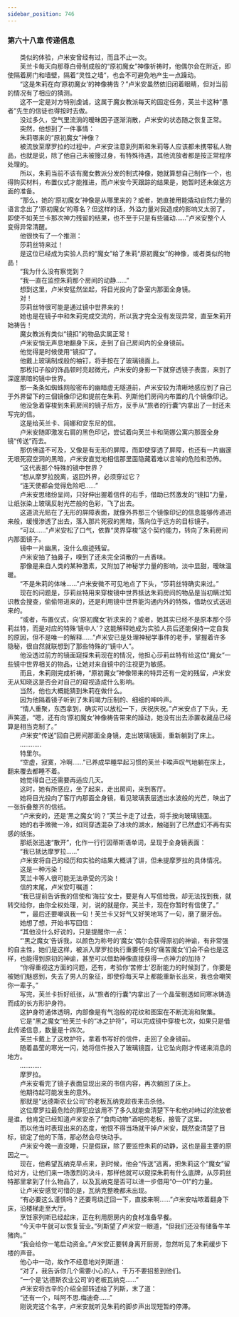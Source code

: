 ```yaml
---
sidebar_position: 746
---
```

### 第六十八章 传递信息  


　　类似的体验，卢米安曾经有过，而且不止一次。  
　　芙兰卡每天向那尊白骨制成般的“原初魔女”神像祈祷时，他偶尔会在附近，即使隔着房门和墙壁，隔着“灵性之墙”，也会不可避免地产生一点躁动。  
　　“这是朱莉在向‘原初魔女’的神像祷告？”卢米安虽然依旧闭着眼睛，但对当前的情况有了相应的猜测。  
　　这不一定是对方特别虔诚，这属于魔女教派每天的固定任务，芙兰卡这种“愚者”先生的信徒也得按时去做。  
　　没过多久，空气里流淌的暧昧因子逐渐消散，卢米安的状态随之恢复正常。  
　　突然，他想到了一件事情：  
　　朱莉哪来的“原初魔女”神像？  
　　被流放至摩罗拉的过程中，卢米安注意到列斯和朱莉等人应该都未携带私人物品，也就是说，除了他自己未被搜过身，有特殊待遇，其他流放者都是按正常程序处理的。  
　　所以，朱莉当前不该有魔女教派分发的制式神像，她就算想自己制作一个，也得购买材料，布置仪式才能推进，而卢米安今天跟踪的结果是，她暂时还未做这方面的准备。  
　　“那么，她的‘原初魔女’神像是从哪里来的？或者，她直接用能撬动自然力量的语言念出了‘原初魔女’的尊名？但这样的话，外溢力量对我造成的影响又太弱了，即使不如芙兰卡那次神力残留的结果，也不至于只是有些骚动……”卢米安整个人变得异常清醒。  
　　他很快有了一个推测：  
　　莎莉丝特来过！  
　　是这位已经成为实验人员的“魔女”给了朱莉“原初魔女”的神像，或者类似的物品！  
　　“我为什么没有察觉到？  
　　“我一直在监控朱莉那个房间的动静……”  
　　想到这里，卢米安猛然坐起，将目光投向了卧室内那面全身镜。  
　　对！  
　　莎莉丝特很可能是通过镜中世界来的！  
　　她也是在镜子中和朱莉完成交流的，所以我才完全没有发现异常，直至朱莉开始祷告！  
　　魔女教派有类似“镜扣”的物品实属正常！  
　　卢米安悄无声息地翻身下床，走到了自己房间内的全身镜前。  
　　他觉得是时候使用“镜扣”了。  
　　他戴上玻璃制成般的袖钉，将手按在了玻璃镜面上。  
　　那枚扣子般的饰品顿时亮起微光，卢米安的身影一下就穿透镜子表面，来到了深邃黑暗的镜中世界。  
　　那一条条如蜘蛛网般密布的幽暗虚无隧道前，卢米安较为清晰地感应到了自己于外界留下的三個镜像印记和提前在朱莉、列斯他们房间内布置的几个镜像印记。  
　　他没急着穿梭到朱莉房间的镜子后方，反手从“旅者的行囊”内拿出了一封还未写完的信。  
　　这是给芙兰卡、简娜和安东尼的信。  
　　卢米安随即激发右肩的黑色印记，尝试着向芙兰卡和简娜公寓内那面全身镜“传送”而去。  
　　那仿佛遥不可及，又像是有无形的屏障，而即使穿透了屏障，也还有一片幽邃无垠死寂空洞的黑暗，卢米安直觉地相信那里面隐藏着难以言喻的危险和恐怖。  
　　“这代表那个特殊的镜中世界？  
　　“想从摩罗拉脱离，返回外界，必须穿过它？  
　　“连天使都会觉得危险吧……”  
　　卢米安思绪纷呈间，只好伸出握着信件的右手，借助已然激发的“镜扣”力量，让纸张染上玻璃反射光芒般的色彩，飞了出去。  
　　这道流光贴在了无形的屏障表面，就像外界那三个镜像印记的信息能够传递进来般，缓慢渗透了出去，落入那片死寂的黑暗，落向位于远方的目标镜子。  
　　“可以……”卢米安松了口气，依靠“灵界穿梭”这个契约能力，转向了朱莉房间内那面镜子。  
　　镜中一片幽黑，没什么痕迹残留。  
　　卢米安抽了抽鼻子，嗅到了还未完全消散的一点香味。  
　　那像是来自人类的某种激素，又附加了神秘学力量的影响，淡中显甜，暧昧温暖。  
　　“不是朱莉的体味……”卢米安微不可见地点了下头，“莎莉丝特确实来过。”  
　　现在的问题是，莎莉丝特用来穿梭镜中世界抵达朱莉房间的物品是当初瞒过知识教会搜查，偷偷带进来的，还是利用镜中世界能沟通内外的特殊，借助仪式送进来的。  
　　“或者，布置仪式，向‘原初魔女’祈求来的？或者，她其实已经不是原本那个莎莉丝特，而是对应的特殊‘镜中人’？这能解释她成为实验人员后还能保持一定自我的原因，但不是唯一的解释……”卢米安已是处理神秘学事件的老手，掌握着许多隐秘，很自然就联想到了那些特殊的“镜中人”。  
　　他没透过前方的镜面窥探朱莉现在的情况，他担心莎莉丝特有给这位“魔女”一些镜中世界相关的物品，让她对来自镜中的注视更为敏感。  
　　而且，朱莉刚完成祈祷，“原初魔女”神像带来的特异还有一定的残留，卢米安无从知晓这是否会对自己的窥视造成什么影响。  
　　当然，他也大概能猜到朱莉在做什么。  
　　因为他隔着镜子听到了朱莉竭力压制的、细细的呻吟声。  
　　“情人重聚，东西拿到，确实可以放松一下，庆祝庆祝。”卢米安点了下头，无声笑道，“嗯，还有向‘原初魔女’神像祷告带来的躁动，她没有出去添置收藏品已经算是相当克制了。”  
　　卢米安“传送”回自己房间那面全身镜，走出玻璃镜面，重新躺到了床上。  
　　…………  
　　特里尔。  
　　“空虚，寂寞，冷啊……”已养成早睡早起习惯的芙兰卡唉声叹气地躺在床上，翻来覆去都睡不着。  
　　她觉得自己还需要再适应几天。  
　　这时，她有所感应，坐了起来，走出房间，来到客厅。  
　　她将目光投向了客厅内那面全身镜，看见玻璃表层透出水波般的光芒，映出了一张折叠整齐的信纸。  
　　“卢米安的，还是‘黑之魔女’的？”芙兰卡走了过去，将手按向玻璃镜面。  
　　她的右手微微一冷，如同穿透混杂了冰块的湖水，触碰到了已然虚幻不再有实感的纸张。  
　　那纸张迅速“散开”，化作一行行因蒂斯语单词，呈现于全身镜表面：  
　　“我已抵达摩罗拉……”  
　　卢米安将自己的经历和实验的结果大概讲了讲，但未提摩罗拉的具体情况。  
　　这是一种污染！  
　　芙兰卡等人很可能无法承受的污染！  
　　信的末尾，卢米安叮嘱道：  
　　“我已提前告诉我的信使和‘海拉’女士，要是有人写信给我，却无法找到我，就转交给你，由你全权处理，对，说的就是你，芙兰卡，现在你暂时有信使了。”  
　　艹，最后还要嘲讽我一句！芙兰卡又好气又好笑地骂了一句，磨了磨牙齿。  
　　她想了想，开始书写回信：  
　　“其他没什么好说的，只是提醒你一点：  
　　“‘黑之魔女’告诉我，以颜色为称号的‘魔女’偶尔会获得原初的神谕，有非常强的自主性，她们是这样，被派入摩罗拉执行重要任务的‘痛苦魔女’们会不会也是这样，也能得到原初的神谕，甚至可以借助神像直接获得一点神力的加持？  
　　“你得重视这方面的问题，还有，考验你‘苦修士’忍耐能力的时候到了，你要是被她们魅惑到，失去了男人的象征，即使伱每天早上都能重新长出来，我也会嘲笑你一辈子。”  
　　写完，芙兰卡折好纸张，从“旅者的行囊”内拿出了一个晶莹剔透如同寒冰铸造而成的长方形护身符。  
　　这护身符通体透明，内部像是有气泡般的花纹和图案在不断流淌和聚集。  
　　它是“黑之魔女”给芙兰卡的“冰之护符”，可以完成镜中穿梭七次，如果只是借此传递信息，数量是十四次。  
　　芙兰卡戴上了这枚护符，拿着书写好的信件，走回了全身镜前。  
　　随着晶莹的寒光一闪，她将信件按入了玻璃镜面，让它坠向刚才传递来消息的地方。  
　　…………  
　　摩罗拉。  
　　卢米安看完了镜子表面显现出来的书信内容，再次躺回了床上。  
　　他期待起可能发生的意外。  
　　那就是“达德斯农业公司”的老板瓦纳克趁夜来击杀他。  
　　这位摩罗拉最危险的罪犯应该用不了多久就能查清楚下午和他对峙过的流放者是谁，他肯定已经知道卢米安杀了“食肉动物”酒吧的老板，接管了这里。  
　　而以他当时表现出来的态度，他恨不得当场就干掉卢米安，既然查清楚了目标，锁定了他的下落，那必然会尽快动手。  
　　卢米安今晚一直没睡，只是假寐，除了要监控朱莉的动静，这也是最主要的原因之一。  
　　现在，他希望瓦纳克早点来，到时候，他会“传送”逃离，把朱莉这个“魔女”留给对方，让他们来一场激烈的决斗，那样他就可以窥探朱莉有什么底牌，从莎莉丝特那里拿到了什么物品了，以及瓦纳克是否可以进一步借用“0—01”的力量。  
　　让卢米安感觉可惜的是，瓦纳克整晚都未出现。  
　　“有必要这么谨慎吗？还要弯绕迂回一下，直接来啊……”卢米安咕哝着翻身下床，沿楼梯走至大厅。  
　　烹饪家列斯已经起床，正在利用厨房内的食材准备早餐。  
　　“今天中午就可以恢复营业。”列斯望了卢米安一眼道，“但我们还没有储备牛羊猪肉。”  
　　“我会给你一笔启动资金。”卢米安正要转身离开厨房，忽然听见了朱莉缓步下楼的声音。  
　　他心中一动，故作不经意地对列斯道：  
　　“对了，我告诉你几个需要小心的人，千万不要招惹到他们。  
　　“一个是‘达德斯农业公司’的老板瓦纳克……”  
　　卢米安将古辛的介绍全部转述给了列斯，末了道：  
　　“还有一个，叫阿不思.梅迪奇……”  
　　刚说完这个名字，卢米安就听见朱莉的脚步声出现短暂的停滞。  
